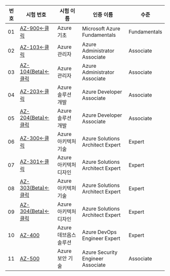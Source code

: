 | 번호 | 시험 번호 | 시험 이름 | 인증 이름 | 수준 |
| --- | --- | --- | --- | --- |
| 01 | [AZ-900←클릭](https://docs.microsoft.com/ko-kr/learn/certifications/exams/az-900) | Azure 기초 | Microsoft Azure Fundamentals | Fundamentals |
| 02 | [AZ-103←클릭](https://docs.microsoft.com/ko-kr/learn/certifications/exams/az-103) | Azure 관리자 | Azure Administrator Associate | Associate |
| 03 | [AZ-104(Beta)←클릭](https://docs.microsoft.com/ko-kr/learn/certifications/exams/az-104) | Azure 관리자 | Azure Administrator Associate | Associate |
| 04 | [AZ-203←클릭](https://docs.microsoft.com/ko-kr/learn/certifications/exams/az-203) | Azure 솔루션 개발 | Azure Developer Associate | Associate |
| 05 | [AZ-204(Beta)←클릭](https://docs.microsoft.com/ko-kr/learn/certifications/exams/az-204) | Azure 솔루션 개발 | Azure Developer Associate | Associate |
| 06 | [AZ-300←클릭](https://docs.microsoft.com/ko-kr/learn/certifications/exams/az-204) | Azure 아키텍처 기술 | Azure Solutions Architect Expert | Expert |
| 07 | [AZ-301←클릭](https://docs.microsoft.com/ko-kr/learn/certifications/exams/az-301) | Azure 아키텍처 디자인 | Azure Solutions Architect Expert | Expert |
| 08 | [AZ-303(Beta)←클릭](https://docs.microsoft.com/ko-kr/learn/certifications/exams/az-303) | Azure 아키텍처 기술 | Azure Solutions Architect Expert | Expert |
| 09 | [AZ-304(Beta)←클릭](https://docs.microsoft.com/ko-kr/learn/certifications/exams/az-304) | Azure 아키텍처 디자인 | Azure Solutions Architect Expert | Expert |
| 10 | [AZ-400](https://docs.microsoft.com/en-us/learn/certifications/exams/az-400) | Azure 데브옵스 솔루션 | Azure DevOps Engineer Expert | Expert |
| 11 | [AZ-500](https://docs.microsoft.com/ko-kr/learn/certifications/exams/az-500) | Azure 보안 기술 | Azure Security Engineer Associate | Associate |
